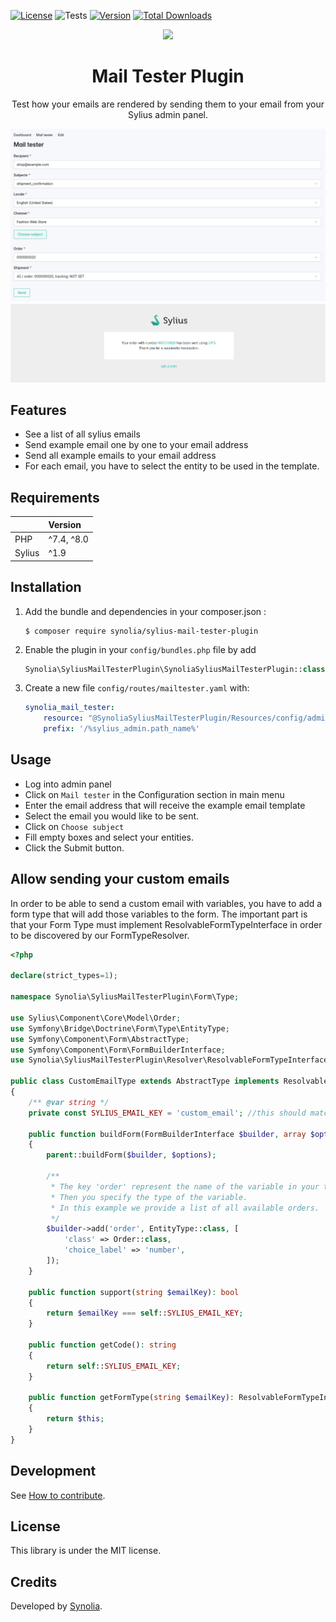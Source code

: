 [![License](https://img.shields.io/packagist/l/synolia/sylius-mail-tester-plugin.svg)](https://github.com/synolia/SyliusMailTesterPlugin/blob/master/LICENSE)
![Tests](https://github.com/synolia/SyliusMailTesterPlugin/workflows/CI/badge.svg?branch=master)
[![Version](https://img.shields.io/packagist/v/synolia/sylius-mail-tester-plugin.svg)](https://packagist.org/packages/synolia/sylius-mail-tester-plugin)
[![Total Downloads](https://poser.pugx.org/synolia/sylius-mail-tester-plugin/downloads)](https://packagist.org/packages/synolia/sylius-mail-tester-plugin)

<p align="center">
    <a href="https://sylius.com" target="_blank">
        <img src="https://demo.sylius.com/assets/shop/img/logo.png" />
    </a>
</p>

<h1 align="center">Mail Tester Plugin</h1>

<p align="center">Test how your emails are rendered by sending them to your email from your Sylius admin panel.</p>

![Capture](/etc/capture.png "Capture")
![SentEmail](/etc/capture-email.png "Sent Email")

## Features

* See a list of all sylius emails
* Send example email one by one to your email address
* Send all example emails to your email address
* For each email, you have to select the entity to be used in the template.

## Requirements

|        | Version    |
|:-------|:-----------|
| PHP    | ^7.4, ^8.0 |
| Sylius | ^1.9       |

## Installation

1. Add the bundle and dependencies in your composer.json :
    ```shell script
    $ composer require synolia/sylius-mail-tester-plugin
    ```

2. Enable the plugin in your `config/bundles.php` file by add
    ```php
    Synolia\SyliusMailTesterPlugin\SynoliaSyliusMailTesterPlugin::class => ['all' => true],
    ```

3. Create a new file `config/routes/mailtester.yaml` with:

    ```yaml
    synolia_mail_tester:
        resource: "@SynoliaSyliusMailTesterPlugin/Resources/config/admin_routing.yaml"
        prefix: '/%sylius_admin.path_name%'
    ```

## Usage

* Log into admin panel
* Click on `Mail tester` in the Configuration section in main menu
* Enter the email address that will receive the example email template
* Select the email you would like to be sent.
* Click on `Choose subject`
* Fill empty boxes and select your entities.
* Click the Submit button.

## Allow sending your custom emails
In order to be able to send a custom email with variables, you have to add a form type that will add those variables to the form.
The important part is that your Form Type must implement ResolvableFormTypeInterface in order to be discovered by our FormTypeResolver.
```php
<?php

declare(strict_types=1);

namespace Synolia\SyliusMailTesterPlugin\Form\Type;

use Sylius\Component\Core\Model\Order;
use Symfony\Bridge\Doctrine\Form\Type\EntityType;
use Symfony\Component\Form\AbstractType;
use Symfony\Component\Form\FormBuilderInterface;
use Synolia\SyliusMailTesterPlugin\Resolver\ResolvableFormTypeInterface;

public class CustomEmailType extends AbstractType implements ResolvableFormTypeInterface
{
    /** @var string */
    private const SYLIUS_EMAIL_KEY = 'custom_email'; //this should match your email identification key in sylius_mailer.yaml.

    public function buildForm(FormBuilderInterface $builder, array $options): void
    {
        parent::buildForm($builder, $options);

        /**
         * The key 'order' represent the name of the variable in your template.
         * Then you specify the type of the variable.
         * In this example we provide a list of all available orders.
         */
        $builder->add('order', EntityType::class, [
            'class' => Order::class,
            'choice_label' => 'number',
        ]);
    }

    public function support(string $emailKey): bool
    {
        return $emailKey === self::SYLIUS_EMAIL_KEY;
    }

    public function getCode(): string
    {
        return self::SYLIUS_EMAIL_KEY;
    }

    public function getFormType(string $emailKey): ResolvableFormTypeInterface
    {
        return $this;
    }
}
```

## Development

See [How to contribute](CONTRIBUTING.md).

## License

This library is under the MIT license.

## Credits

Developed by [Synolia](https://synolia.com/).
